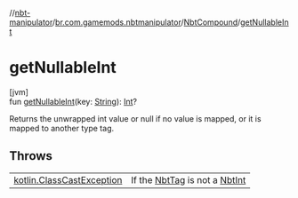 //[nbt-manipulator](../../../index.md)/[br.com.gamemods.nbtmanipulator](../index.md)/[NbtCompound](index.md)/[getNullableInt](get-nullable-int.md)

# getNullableInt

[jvm]\
fun [getNullableInt](get-nullable-int.md)(key: [String](https://kotlinlang.org/api/latest/jvm/stdlib/kotlin/-string/index.html)): [Int](https://kotlinlang.org/api/latest/jvm/stdlib/kotlin/-int/index.html)?

Returns the unwrapped int value or null if no value is mapped, or it is mapped to another type tag.

## Throws

| | |
|---|---|
| [kotlin.ClassCastException](https://kotlinlang.org/api/latest/jvm/stdlib/kotlin/-class-cast-exception/index.html) | If the [NbtTag](../-nbt-tag/index.md) is not a [NbtInt](../-nbt-int/index.md) |
